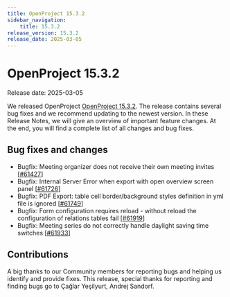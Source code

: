 ```yaml
---
title: OpenProject 15.3.2
sidebar_navigation:
    title: 15.3.2
release_version: 15.3.2
release_date: 2025-03-05
---
```


# OpenProject 15.3.2

Release date: 2025-03-05

We released OpenProject [OpenProject 15.3.2](https://community.openproject.org/versions/2180).
The release contains several bug fixes and we recommend updating to the newest version.
In these Release Notes, we will give an overview of important feature changes.
At the end, you will find a complete list of all changes and bug fixes.

<!--more-->

## Bug fixes and changes

<!-- Warning: Anything within the below lines will be automatically removed by the release script -->
<!-- BEGIN AUTOMATED SECTION -->

- Bugfix: Meeting organizer does not receive their own meeting invites \[[#61427](https://community.openproject.org/wp/61427)\]
- Bugfix: Internal Server Error when export with open overview screen panel \[[#61726](https://community.openproject.org/wp/61726)\]
- Bugfix: PDF Export: table cell border/background styles definition in yml file is ignored \[[#61749](https://community.openproject.org/wp/61749)\]
- Bugfix: Form configuration requires reload - without reload the configuration of relations tables fail \[[#61919](https://community.openproject.org/wp/61919)\]
- Bugfix: Meeting series do not correctly handle daylight saving time switches \[[#61933](https://community.openproject.org/wp/61933)\]

<!-- END AUTOMATED SECTION -->
<!-- Warning: Anything above this line will be automatically removed by the release script -->

## Contributions

A big thanks to our Community members for reporting bugs and helping us identify and provide fixes.
This release, special thanks for reporting and finding bugs go to Çağlar Yeşilyurt, Andrej Sandorf.
